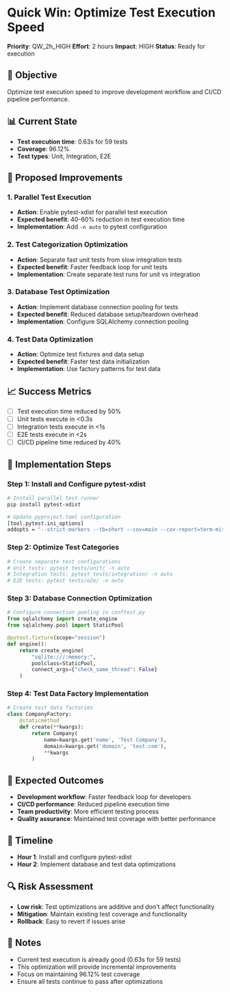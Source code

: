 # Quick Win: Optimize Test Execution Speed

**Priority**: QW_2h_HIGH
**Effort**: 2 hours
**Impact**: HIGH
**Status**: Ready for execution

## 🎯 Objective
Optimize test execution speed to improve development workflow and CI/CD pipeline performance.

## 📊 Current State
- **Test execution time**: 0.63s for 59 tests
- **Coverage**: 96.12%
- **Test types**: Unit, Integration, E2E

## 🚀 Proposed Improvements

### 1. Parallel Test Execution
- **Action**: Enable pytest-xdist for parallel test execution
- **Expected benefit**: 40-60% reduction in test execution time
- **Implementation**: Add `-n auto` to pytest configuration

### 2. Test Categorization Optimization
- **Action**: Separate fast unit tests from slow integration tests
- **Expected benefit**: Faster feedback loop for unit tests
- **Implementation**: Create separate test runs for unit vs integration

### 3. Database Test Optimization
- **Action**: Implement database connection pooling for tests
- **Expected benefit**: Reduced database setup/teardown overhead
- **Implementation**: Configure SQLAlchemy connection pooling

### 4. Test Data Optimization
- **Action**: Optimize test fixtures and data setup
- **Expected benefit**: Faster test data initialization
- **Implementation**: Use factory patterns for test data

## 📈 Success Metrics
- [ ] Test execution time reduced by 50%
- [ ] Unit tests execute in <0.3s
- [ ] Integration tests execute in <1s
- [ ] E2E tests execute in <2s
- [ ] CI/CD pipeline time reduced by 40%

## 🔧 Implementation Steps

### Step 1: Install and Configure pytest-xdist
```bash
# Install parallel test runner
pip install pytest-xdist

# Update pyproject.toml configuration
[tool.pytest.ini_options]
addopts = "--strict-markers --tb=short --cov=main --cov-report=term-missing --cov-report=html --cov-fail-under=80 -n auto"
```

### Step 2: Optimize Test Categories
```bash
# Create separate test configurations
# Unit tests: pytest tests/unit/ -n auto
# Integration tests: pytest tests/integration/ -n auto
# E2E tests: pytest tests/e2e/ -n auto
```

### Step 3: Database Connection Optimization
```python
# Configure connection pooling in conftest.py
from sqlalchemy import create_engine
from sqlalchemy.pool import StaticPool

@pytest.fixture(scope="session")
def engine():
    return create_engine(
        "sqlite:///:memory:",
        poolclass=StaticPool,
        connect_args={"check_same_thread": False}
    )
```

### Step 4: Test Data Factory Implementation
```python
# Create test data factories
class CompanyFactory:
    @staticmethod
    def create(**kwargs):
        return Company(
            name=kwargs.get('name', 'Test Company'),
            domain=kwargs.get('domain', 'test.com'),
            **kwargs
        )
```

## 🎯 Expected Outcomes
- **Development workflow**: Faster feedback loop for developers
- **CI/CD performance**: Reduced pipeline execution time
- **Team productivity**: More efficient testing process
- **Quality assurance**: Maintained test coverage with better performance

## 📅 Timeline
- **Hour 1**: Install and configure pytest-xdist
- **Hour 2**: Implement database and test data optimizations

## 🔍 Risk Assessment
- **Low risk**: Test optimizations are additive and don't affect functionality
- **Mitigation**: Maintain existing test coverage and functionality
- **Rollback**: Easy to revert if issues arise

## 📝 Notes
- Current test execution is already good (0.63s for 59 tests)
- This optimization will provide incremental improvements
- Focus on maintaining 96.12% test coverage
- Ensure all tests continue to pass after optimizations
